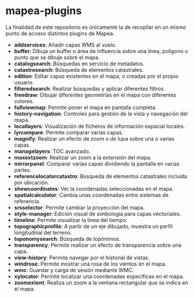 # mapea-plugins
La finalidad de este repositorio es únicamente la de recopilar en un mismo punto de acceso distintos plugins de Mapea. 

* **addservices**: Añadir capas WMS al vuelo.
* **buffer**: Dibuja un buffer o área de influencia sobre una linea, polígono o punto que se dibuje sobre el mapa.
* **catalogsearch**: Búsquedas en servicio de metadatos.
* **catastrosearch**: Búsqueda de elementos catastrales.
* **edition**: Editar capas existentes en el mapa, o creadas por el propio usuario.
* **filteredsearch**: Realizar búsquedas y aplicar diferentes filtros.
* **freedraw**: Dibujar diferentes geometrías en el mapa con diferentes colores.
* **fullviewmap**: Permite poner el mapa en pantalla completa.
* **history-navigation**: Controles para gestión de la vista y navegación del mapa.
* **locallayers**: Visualización de ficheros de información espacial locales.
* **lyrcompare**: Permite comparar varias capas.
* **magnify**: Realizar un efecto de zoom o de lupa sobre una o varias capas.
* **managelayers**: TOC avanzado.
* **maxextzoom**: Realizar un zoom a la extensión del mapa.
* **mirrorpanel**: Comparar varias capas dividiendo la pantalla en varias partes.
* **referencelocatorcatastro**: Búsqueda de elementos catastrales incluida por ubicación.
* **showcoordinates**: Ver la coordenadas seleccionadas en el mapa.
* **spatialcalculator**: Cambia unas coordenadas entre sistemas de referencia.
* **srsselector**: Permite cambiar la proyección del mapa.
* **style-manager**: Edición visual de simbología para capas vectoriales.
* **timeline**: Permite visualizar la línea del tiempo.
* **topographicprofile**: A partir de un eje dibujado, muestra un perfil longitudinal del terreno.
* **toponomysearch**: Búsqueda de topónimos.
* **transparency**: Permite realizar un efecto de transparencia sobre una capa.
* **view-history**: Permite navegar por el historial de vistas.
* **windrose**: Permite mostrar una rosa de los vientos en el mapa.
* **wmc**: Guardar y carga de sesión mediante WMC.
* **xylocator**: Permite localizar una coordenadas especificas en el mapa.
* **zoomextent**: Realiza un zoom a la ventana rectangular que se indica en el mapa.
